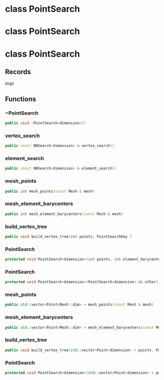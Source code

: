 # class PointSearch

# class PointSearch

# class PointSearch


## Records

Impl



## Functions

### ~PointSearch

```cpp
public void ~PointSearch<dimension>()
```


### vertex_search

```cpp
public const NNSearch<dimension> & vertex_search()
```


### element_search

```cpp
public const NNSearch<dimension> & element_search()
```


### mesh_points

```cpp
public int mesh_points(const Mesh & mesh)
```


### mesh_element_barycenters

```cpp
public int mesh_element_barycenters(const Mesh & mesh)
```


### build_vertex_tree

```cpp
public void build_vertex_tree(int points, PointSearchKey )
```


### PointSearch

```cpp
protected void PointSearch<dimension>(int points, int element_barycenters)
```


### PointSearch

```cpp
protected void PointSearch<dimension>(PointSearch<dimension> && other)
```


### mesh_points

```cpp
public std::vector<Point<Mesh::dim> > mesh_points(const Mesh & mesh)
```


### mesh_element_barycenters

```cpp
public std::vector<Point<Mesh::dim> > mesh_element_barycenters(const Mesh & mesh)
```


### build_vertex_tree

```cpp
public void build_vertex_tree(std::vector<Point<dimension> > points, PointSearchKey )
```

### PointSearch

```cpp
protected void PointSearch<dimension>(std::vector<Point<dimension> > points, std::vector<Point<dimension> > element_barycenters)
```



